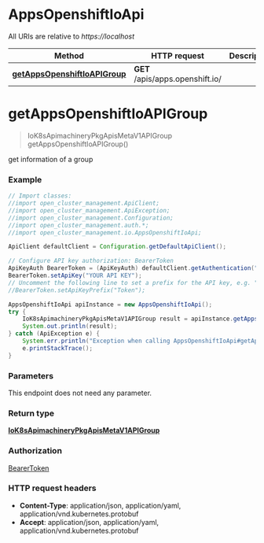 # AppsOpenshiftIoApi

All URIs are relative to *https://localhost*

Method | HTTP request | Description
------------- | ------------- | -------------
[**getAppsOpenshiftIoAPIGroup**](AppsOpenshiftIoApi.md#getAppsOpenshiftIoAPIGroup) | **GET** /apis/apps.openshift.io/ | 


<a name="getAppsOpenshiftIoAPIGroup"></a>
# **getAppsOpenshiftIoAPIGroup**
> IoK8sApimachineryPkgApisMetaV1APIGroup getAppsOpenshiftIoAPIGroup()



get information of a group

### Example
```java
// Import classes:
//import open_cluster_management.ApiClient;
//import open_cluster_management.ApiException;
//import open_cluster_management.Configuration;
//import open_cluster_management.auth.*;
//import open_cluster_management.io.AppsOpenshiftIoApi;

ApiClient defaultClient = Configuration.getDefaultApiClient();

// Configure API key authorization: BearerToken
ApiKeyAuth BearerToken = (ApiKeyAuth) defaultClient.getAuthentication("BearerToken");
BearerToken.setApiKey("YOUR API KEY");
// Uncomment the following line to set a prefix for the API key, e.g. "Token" (defaults to null)
//BearerToken.setApiKeyPrefix("Token");

AppsOpenshiftIoApi apiInstance = new AppsOpenshiftIoApi();
try {
    IoK8sApimachineryPkgApisMetaV1APIGroup result = apiInstance.getAppsOpenshiftIoAPIGroup();
    System.out.println(result);
} catch (ApiException e) {
    System.err.println("Exception when calling AppsOpenshiftIoApi#getAppsOpenshiftIoAPIGroup");
    e.printStackTrace();
}
```

### Parameters
This endpoint does not need any parameter.

### Return type

[**IoK8sApimachineryPkgApisMetaV1APIGroup**](IoK8sApimachineryPkgApisMetaV1APIGroup.md)

### Authorization

[BearerToken](../README.md#BearerToken)

### HTTP request headers

 - **Content-Type**: application/json, application/yaml, application/vnd.kubernetes.protobuf
 - **Accept**: application/json, application/yaml, application/vnd.kubernetes.protobuf

